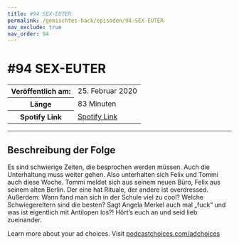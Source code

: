 ```yaml
---
title: #94 SEX-EUTER
permalink: /gemischtes-hack/episoden/94-SEX-EUTER
nav_exclude: true
nav_order: 94
---
```


# #94 SEX-EUTER
<table class="resp-table dcf-table dcf-table-responsive dcf-table-bordered dcf-table-striped dcf-w-100%">
                    <tbody>
                        <tr>
                            <th scope="row">Veröffentlich am:</th>
                            <td data-label="Veröffentlich am:">25. Februar 2020</td>
                        </tr>
                        <tr>
                            <th scope="row">Länge </th>
                            <td data-label="Länge ">83 Minuten</td>
                        </tr><tr>
                                <th scope="row">Spotify Link</th>
                                <td data-label="Spotify Link"><a href="https://open.spotify.com/episode/3lfsOEhLtQLAQGeKFcAXDi">Spotify Link</a></td>
                            </tr></tbody>
                </table>

***

## Beschreibung der Folge

<div>
<p>Es sind schwierige Zeiten, die besprochen werden müssen. Auch die Unterhaltung muss weiter gehen. Also unterhalten sich Felix und Tommi auch diese Woche. Tommi meldet sich aus seinem neuen Büro, Felix aus seinem alten Berlin. Der eine hat Rituale, der andere ist overdressed. Außerdem: Wann fand man sich in der Schule viel zu cool? Welche Schwiegereltern sind die besten? Sagt Angela Merkel auch mal „fuck“ und was ist eigentlich mit Antilopen los?! Hört’s euch an und seid lieb zueinander.</p><p> </p><p>Learn more about your ad choices. Visit <a href="https://podcastchoices.com/adchoices">podcastchoices.com/adchoices</a></p>  
</div>

